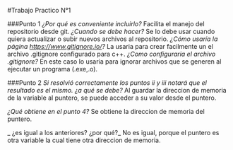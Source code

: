 #Trabajo Practico  N°1

###Punto 1
_¿Por qué es conveniente incluirlo?_
Facilita el manejo del repositorio desde git.
_¿Cuando se debe hacer?_
Se lo debe usar cuando quiera actualizar o subir nuevos archivos al repositorio.
_¿Cómo usaría la página https://www.gitignore.io/?_
La usaria para crear facilmente un el archivo .gitignore configurado para c++.
_¿Como configuraria el archivo .gitignore?_
En este caso lo usaria para ignorar archivos que se generen al ejecutar un programa (.exe,.o).

###Punto 2
_Si resolvió correctamente los puntos ii y iii notará que el resultado es el mismo. ¿a qué se debe?_
Al guardar la direccion de memoria de la variable al puntero, se puede acceder a su valor desde el puntero.

_¿Qué obtiene en el punto 4?_
Se obtiene la direccion de memoria del puntero.

_ ¿es igual a los anteriores? ¿por qué?_
No es igual, porque el puntero es otra variable la cual tiene otra direccion de memoria.